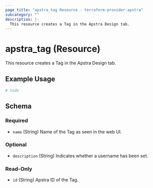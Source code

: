 ```yaml
---
page_title: "apstra_tag Resource - terraform-provider-apstra"
subcategory: ""
description: |-
  This resource creates a Tag in the Apstra Design tab.
---
```


# apstra_tag (Resource)

This resource creates a Tag in the Apstra Design tab.

## Example Usage

```terraform
# todo
```

<!-- schema generated by tfplugindocs -->
## Schema

### Required

- `name` (String) Name of the Tag as seen in the web UI.

### Optional

- `description` (String) Indicates whether a username has been set.

### Read-Only

- `id` (String) Apstra ID of the Tag.
